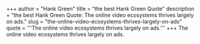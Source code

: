 +++
author = "Hank Green"
title = "the best Hank Green Quote"
description = "the best Hank Green Quote: The online video ecosystems thrives largely on ads."
slug = "the-online-video-ecosystems-thrives-largely-on-ads"
quote = '''The online video ecosystems thrives largely on ads.'''
+++
The online video ecosystems thrives largely on ads.
